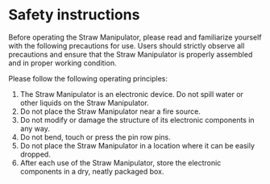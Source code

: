 # Safety instructions

Before operating the Straw Manipulator, please read and familiarize yourself with the following precautions for use. Users should strictly observe all precautions and ensure that the Straw Manipulator is properly assembled and in proper working condition.

Please follow the following operating principles:

1. The Straw Manipulator is an electronic device. Do not spill water or other liquids on the Straw Manipulator.
2. Do not place the Straw Manipulator near a fire source.
3. Do not modify or damage the structure of its electronic components in any way.
4. Do not bend, touch or press the pin row pins.
5. Do not place the Straw Manipulator in a location where it can be easily dropped.
6. After each use of the Straw Manipulator, store the electronic components in a dry, neatly packaged box.

